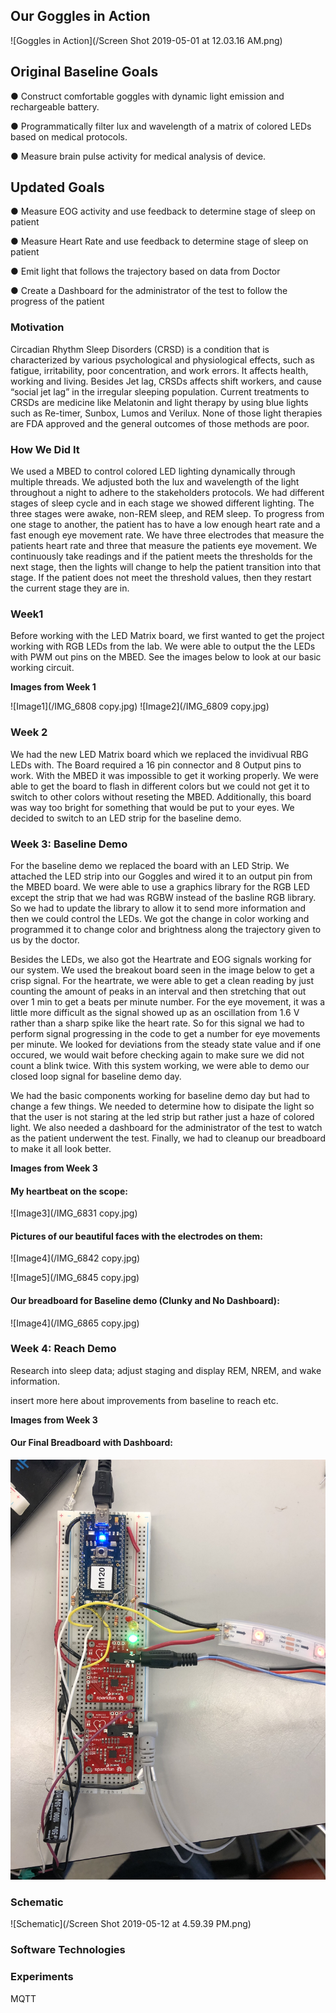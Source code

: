 ## Our Goggles in Action
![Goggles in Action](/Screen Shot 2019-05-01 at 12.03.16 AM.png)

## Original Baseline Goals
● Construct comfortable goggles with dynamic light emission and rechargeable battery.

● Programmatically filter lux and wavelength of a matrix of colored LEDs based on medical
protocols.

● Measure brain pulse activity for medical analysis of device.

## Updated Goals
● Measure EOG activity and use feedback to determine stage of sleep on patient

● Measure Heart Rate and use feedback to determine stage of sleep on patient 

● Emit light that follows the trajectory based on data from Doctor 

● Create a Dashboard for the administrator of the test to follow the progress of the patient


### Motivation
Circadian Rhythm Sleep Disorders (CRSD) is a condition that is characterized by various psychological and physiological effects, such as fatigue, irritability, poor concentration, and work errors. It affects health, working and living. Besides Jet lag, CRSDs affects shift workers, and cause “social jet lag” in the irregular sleeping population. Current treatments to CRSDs are medicine like Melatonin and light therapy by using blue lights such as Re-timer, Sunbox, Lumos and Verilux. None of those light therapies are FDA approved and the general outcomes of those methods are poor.

### How We Did It
We used a MBED to control colored LED lighting dynamically through multiple threads. We adjusted both the lux and wavelength of the light throughout a night to adhere to the stakeholders protocols. We had different stages of sleep cycle and in each stage we showed different lighting. The three stages were awake, non-REM sleep, and REM sleep. To progress from one stage to another, the patient has to have a low enough heart rate and a fast enough eye movement rate. We have three electrodes that measure the patients heart rate and three that measure the patients eye movement. We continuously take readings and if the patient meets the thresholds for the next stage, then the lights will change to help the patient transition into that stage. If the patient does not meet the threshold values, then they restart the current stage they are in.


### Week1

Before working with the LED Matrix board, we first wanted to get the project working with RGB LEDs from the lab. We were able to output the the LEDs with PWM out pins on the MBED. See the images below to look at our basic working circuit.

__Images from Week 1__

![Image1](/IMG_6808 copy.jpg) ![Image2](/IMG_6809 copy.jpg)


### Week 2
We had the new LED Matrix board which we replaced the invidivual RBG LEDs with. The Board required a 16 pin connector and 8 Output pins to work. With the MBED it was impossible to get it working properly. We were able to get the board to flash in different colors but we could not get it to switch to other colors without reseting the MBED. Additionally, this board was way too bright for something that would be put to your eyes. We decided to switch to an LED strip for the baseline demo. 



### Week 3: Baseline Demo

For the baseline demo we replaced the board with an LED Strip. We attached the LED strip into our Goggles and wired it to an output pin from the MBED board. We were able to use a graphics library for the RGB LED except the strip that we had was RGBW instead of the basline RGB library. So we had to update the library to allow it to send more information and then we could control the LEDs. We got the change in color working and programmed it to change color and brightness along the trajectory given to us by the doctor. 

Besides the LEDs, we also got the Heartrate and EOG signals working for our system. We used the breakout board seen in the image below to get a crisp signal. For the heartrate, we were able to get a clean reading by just counting the amount of peaks in an interval and then stretching that out over 1 min to get a beats per minute number. For the eye movement, it was a little more difficult as the signal showed up as an oscillation from 1.6 V rather than a sharp spike like the heart rate. So for this signal we had to perform signal progressing in the code to get a number for eye movements per minute. We looked for deviations from the steady state value and if one occured, we would wait before checking again to make sure we did not count a blink twice. With this system working, we were able to demo our closed loop signal for baseline demo day.

We had the basic components working for baseline demo day but had to change a few things. We needed to determine how to disipate the light so that the user is not staring at the led strip but rather just a haze of colored light. We also needed a dashboard for the administrator of the test to watch as the patient underwent the test. Finally, we had to cleanup our breadboard to make it all look better. 


__Images from Week 3__

#### My heartbeat on the scope:
![Image3](/IMG_6831 copy.jpg)

#### Pictures of our beautiful faces with the electrodes on them:
![Image4](/IMG_6842 copy.jpg)

![Image5](/IMG_6845 copy.jpg)

#### Our breadboard for Baseline demo (Clunky and No Dashboard):
![Image4](/IMG_6865 copy.jpg)



### Week 4: Reach Demo
Research into sleep data; adjust staging and display REM, NREM, and wake information.

insert more here about improvements from baseline to reach etc. 

__Images from Week 3__

#### Our Final Breadboard with Dashboard:
![Image3](/IMG_6869.jpeg)



### Schematic
![Schematic](/Screen Shot 2019-05-12 at 4.59.39 PM.png)

### Software Technologies

### Experiments
MQTT

